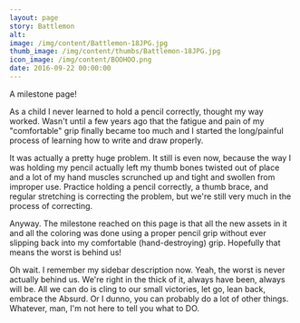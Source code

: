 ```yaml
---
layout: page
story: Battlemon
alt:
image: /img/content/Battlemon-18JPG.jpg
thumb_image: /img/content/thumbs/Battlemon-18JPG.jpg
icon_image: /img/content/BOOHOO.png
date: 2016-09-22 00:00:00
---
```


A milestone page!

As a child I never learned to hold a pencil correctly, thought my way worked. Wasn't until a few years ago that the fatigue and pain of my "comfortable" grip finally became too much and I started the long/painful process of learning how to write and draw properly.

It was actually a pretty huge problem. It still is even now, because the way I was holding my pencil actually left my thumb bones twisted out of place and a lot of my hand muscles scrunched up and tight and swollen from improper use. Practice holding a pencil correctly, a thumb brace, and regular stretching is correcting the problem, but we're still very much in the process of correcting.

Anyway. The milestone reached on this page is that all the new assets in it and all the coloring was done using a proper pencil grip without ever slipping back into my comfortable (hand-destroying) grip. Hopefully that means the worst is behind us!

Oh wait. I remember my sidebar description now. Yeah, the worst is never actually behind us. We're right in the thick of it, always have been, always will be. All we can do is cling to our small victories, let go, lean back, embrace the Absurd. Or I dunno, you can probably do a lot of other things. Whatever, man, I'm not here to tell you what to DO.
